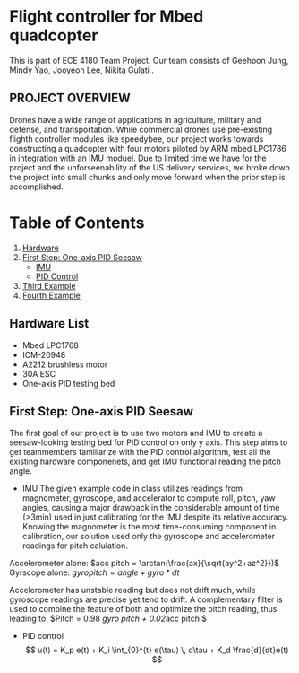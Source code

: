 # Flight controller for Mbed quadcopter
This is part of ECE 4180 Team Project.
Our team consists of Geehoon Jung, Mindy Yao, Jooyeon Lee, Nikita Gulati .

## PROJECT OVERVIEW
Drones have a wide range of applications in agriculture, military and defense, and transportation. While commercial drones use pre-existing flighth controller modules like speedybee, our project works towards constructing a quadcopter with four motors piloted by ARM mbed LPC1786 in integration with an IMU moduel. Due to limited time we have for the project and the unforseenability of the US delivery services, we broke down the project into small chunks and only move forward when the prior step is accomplished.  

# Table of Contents
1. [Hardware](#hardware)
2. [First Step: One-axis PID Seesaw](#step1)
    - [IMU](#IMU)
    - [PID Control](#PID)
5. [Third Example](#third-example)
6. [Fourth Example](#fourth-examplehttpwwwfourthexamplecom)


## Hardware List <a name="hardware"></a>
- Mbed LPC1768
- ICM-20948
- A2212 brushless motor
- 30A ESC
- One-axis PID testing bed

## First Step: One-axis PID Seesaw <a name="step1"></a>
The first goal of our project is to use two motors and IMU to create a seesaw-looking testing bed for PID control on only y axis. This step aims to get teammembers familiarize with the PID control algorithm, test all the existing hardware componenets, and get IMU functional reading the pitch angle. 

- IMU <a name="IMU"></a>
The given example code in class utilizes readings from magnometer, gyroscope, and accelerator to compute roll, pitch, yaw angles, causing a major drawback in the considerable amount of time (>3min) used in just calibrating for the IMU despite its relative accuracy. Knowing the magnometer is the most time-consuming component in calibration, our solution used only the gyroscope and accelerometer readings for pitch calulation.

Accelerometer alone: $acc pitch = \arctan(\frac{ax}{\sqrt{ay^2+az^2}})$
Gyrscope alone: $gyro pitch = angle+gyro*dt$

Accelerometer has unstable reading but does not drift much, while gyroscope readings are precise yet tend to drift. A complementary filter is used to combine the feature of both and optimize the pitch reading, thus leading to: 
$Pitch = 0.98 *gyro pitch + 0.02*acc pitch $




- PID control <a name="PID"></a>
  $$ u(t) = K_p e(t) + K_i \int_{0}^{t} e(\tau) \, d\tau + K_d \frac{d}{dt}e(t) $$
